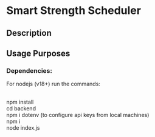 # Smart Strength Scheduler 

## Description



## Usage Purposes


### Dependencies:

For nodejs (v18+)
run the commands:

<br>npm install
<br>cd backend
<br>npm i dotenv (to configure api keys from local machines)
<br>npm i
<br>node index.js


